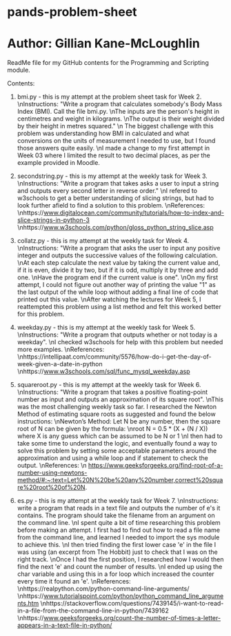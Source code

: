 # pands-problem-sheet
# Author: Gillian Kane-McLoughlin

ReadMe file for my GitHub contents for the Programming and Scripting module.

Contents:
1) bmi.py - this is my attempt at the problem sheet task for Week 2. 
\nInstructions: "Write a program that calculates somebody's Body Mass Index (BMI). Call the file bmi.py. 
\nThe inputs are the person's height in centimetres and weight in kilograms. 
\nThe output  is their weight divided by their height in metres squared." 
\n The biggest challenge with this problem was understanding how BMI in calculated and what conversions on the units of measurement I needed to use, but I found those answers quite easily.
\nI made a change to my first attempt in Week 03 where I limited the result to two decimal places, as per the example provided in Moodle.

2) secondstring.py - this is my attempt at the weekly task for Week 3. 
\nInstructions: "Write a program that takes asks a user to input a string and outputs every second letter in reverse order." 
\nI refered to w3schools to get a better understanding of slicing strings, but had to look further afield to find a solution to this problem. 
\nReferences:
\nhttps://www.digitalocean.com/community/tutorials/how-to-index-and-slice-strings-in-python-3
\nhttps://www.w3schools.com/python/gloss_python_string_slice.asp

3) collatz.py - this is my attempt at the weekly task for Week 4. 
\nInstructions: "Write a program that asks the user to input any positive integer and outputs the successive values of the following calculation. 
\nAt each step calculate the next value by taking the current value and, if it is even, divide it by two, but if it is odd, multiply it by three and add one. 
\nHave the program end if the current value is one". 
\nOn my first attempt, I could not figure out another way of printing the value "1" as the last output of the while loop without adding a final line of code that printed out this value. 
\nAfter watching the lectures for Week 5, I reattempted this problem using a list method and felt this worked better for this problem.

4) weekday.py - this is my attempt at the weekly task for Week 5. 
\nInstructions: "Write a program that outputs whether or not today is a weekday". 
\nI checked w3schools for help with this problem but needed more examples. 
\nReferences:
\nhttps://intellipaat.com/community/5576/how-do-i-get-the-day-of-week-given-a-date-in-python
\nhttps://www.w3schools.com/sql/func_mysql_weekday.asp

5) squareroot.py - this is my attempt at the weekly task for Week 6. 
\nInstructions: "Write a program that takes a positive floating-point number as input and outputs an approximation of its square root". 
\nThis was the most challenging weekly task so far. I researched the Newton Method of estimating square roots as suggested and found the below instructions: 
\nNewton’s Method: Let N be any number, then the square root of N can be given by the formula:
\nroot N = 0.5 * (X + (N / X)) where X is any guess which can be assumed to be N or 1
\nI then had to take some time to understand the logic, and eventually found a way to solve this problem by setting some acceptable parameters around the approximation and using a while loop and if statement to check the output. 
\nReferences:
\n https://www.geeksforgeeks.org/find-root-of-a-number-using-newtons-method/#:~:text=Let%20N%20be%20any%20number,correct%20square%20root%20of%20N. 

5) es.py - this is my attempt at the weekly task for Week 7. 
\nInstructions: write a program that reads in a text file and outputs the number of e's it contains. The program should take the filename from an argument on the command line. 
\nI spent quite a bit of time researching this problem before making an attempt. I first had to find out how to read a file name from the command line, and learned I needed to import the sys module to achieve this. 
\nI then tried finding the first lower case 'e' in the file I was using (an excerpt from The Hobbit) just to check that I was on the right track. 
\nOnce I had the first position, I researched how I would then find the next 'e' and count the number of results. 
\nI ended up using the char variable and using this in a for loop which increased the counter every time it found an 'e'. 
\nReferences:
\nhttps://realpython.com/python-command-line-arguments/
\nhttps://www.tutorialspoint.com/python/python_command_line_arguments.htm 
\nhttps://stackoverflow.com/questions/7439145/i-want-to-read-in-a-file-from-the-command-line-in-python/7439162
\nhttps://www.geeksforgeeks.org/count-the-number-of-times-a-letter-appears-in-a-text-file-in-python/